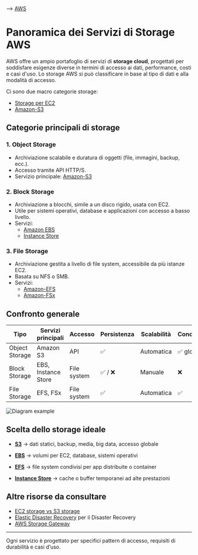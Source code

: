 --> [AWS](AWS.md)
# Panoramica dei Servizi di Storage AWS

AWS offre un ampio portafoglio di servizi di **storage cloud**, progettati per soddisfare esigenze diverse in termini di accesso ai dati, performance, costi e casi d'uso. Lo storage AWS si può classificare in base al tipo di dati e alla modalità di accesso.

Ci sono due macro categorie storage:
- [Storage per EC2](EC2-Storage.md)
- [Amazon-S3](Amazon-S3.md)

## Categorie principali di storage

### 1. **Object Storage**

- Archiviazione scalabile e duratura di oggetti (file, immagini, backup, ecc.).
- Accesso tramite API HTTP/S.
- Servizio principale: [Amazon-S3](Amazon-S3.md)

### 2. **Block Storage**

- Archiviazione a blocchi, simile a un disco rigido, usata con EC2.
- Utile per sistemi operativi, database e applicazioni con accesso a basso livello.
- Servizi:
    - [Amazon EBS](Amazon-EBS.md)    
    - [Instance Store](Instance-Store.md)

### 3. **File Storage**

- Archiviazione gestita a livello di file system, accessibile da più istanze EC2.
- Basata su NFS o SMB.
- Servizi:
    - [Amazon-EFS](Amazon-EFS.md)
    - [Amazon-FSx](Amazon-FSx.md)

## Confronto generale

|Tipo|Servizi principali|Accesso|Persistenza|Scalabilità|Condivisione|
|---|---|---|---|---|---|
|Object Storage|Amazon S3|API|✅|Automatica|✅ globale|
|Block Storage|EBS, Instance Store|File system|✅ / ❌|Manuale|❌|
|File Storage|EFS, FSx|File system|✅|Automatica|✅|

![Diagram example](example.png)

## Scelta dello storage ideale

- **[S3](Amazon-S3.md)** → dati statici, backup, media, big data, accesso globale
    
- **[EBS](Amazon-EBS.md)** → volumi per EC2, database, sistemi operativi
    
- **[EFS](Amazon-EFS.md)** → file system condivisi per app distribuite o container
    
- **[Instance Store](Instance-Store.md)** → cache o buffer temporanei ad alte prestazioni
    

## Altre risorse da consultare

-  [EC2 storage vs S3 storage](EC2-storage-vs-S3-storage.md)
-  [Elastic Disaster Recovery](Elastic-Disaster-Recovery.md) per il Disaster Recovery
-  [AWS Storage Gateway](AWS-Storage-Gateway.md)

---

Ogni servizio è progettato per specifici pattern di accesso, requisiti di durabilità e casi d’uso.